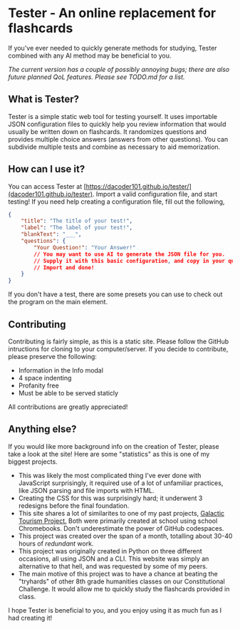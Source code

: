 # Tester - An online replacement for flashcards

If you've ever needed to quickly generate methods for studying, Tester combined with any AI method may be beneficial to you.

*The current version has a couple of possibly annoying bugs; there are also future planned QoL features. Please see TODO.md for a list.*

## What is Tester?

Tester is a simple static web tool for testing yourself. It uses importable JSON configuration files to quickly help you review information that would usually be written down on flashcards. It randomizes questions and provides multiple choice answers (answers from other questions). You can subdivide multiple tests and combine as necessary to aid memorization.

## How can I use it?

You can access Tester at [https://dacoder101.github.io/tester/](dacoder101.github.io/tester). Import a valid configuration file, and start testing! If you need help creating a configuration file, fill out the following,

```json
{
    "title": "The title of your test!",
    "label": "The label of your test!",
    "blankText": "___",
    "questions": {
        "Your Question!": "Your Answer!"
        // You may want to use AI to generate the JSON file for you.
        // Supply it with this basic configuration, and copy in your questions and answers from an external source.
        // Import and done!
    }
}
```

If you don't have a test, there are some presets you can use to check out the program on the main element.

## Contributing

Contributing is fairly simple, as this is a static site. Please follow the GitHub intructions for cloning to your computer/server. If you decide to contribute, please preserve the following:

-   Information in the Info modal
-   4 space indenting
-   Profanity free
-   Must be able to be served staticly

All contributions are greatly appreciated!

## Anything else?

If you would like more background info on the creation of Tester, please take a look at the site! Here are some "statistics" as this is one of my biggest projects.

-   This was likely the most complicated thing I've ever done with JavaScript surprisingly, it required use of a lot of unfamiliar practices, like JSON parsing and file imports with HTML.
-   Creating the CSS for this was surprisingly hard; it underwent 3 redesigns before the final foundation.
-   This site shares a lot of similarites to one of my past projects, [Galactic Tourism Project.](https://github.com/dacoder101/galactic-tourism-project) Both were primarily created at school using school Chromebooks. Don't underestimate the power of GitHub codespaces.
-   This project was created over the span of a month, totalling about 30-40 hours of _redundant_ work.
-   This project was originally created in Python on three different occasions, all using JSON and a CLI. This website was simply an alternative to that hell, and was requested by some of my peers.
-   The main motive of this project was to have a chance at beating the "tryhards" of other 8th grade humanities classes on our Constitutional Challenge. It would allow me to quickly study the flashcards provided in class.

I hope Tester is beneficial to you, and you enjoy using it as much fun as I had creating it!
